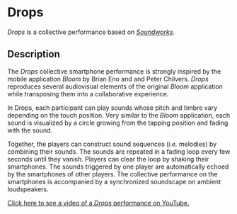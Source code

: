 
# Drops

*Drops* is a collective performance based on [*Soundworks*](https://github.com/collective-soundworks/soundworks).

## Description

The *Drops* collective smartphone performance is strongly inspired by the mobile application *Bloom* by Brian Eno and and Peter Chilvers. *Drops* reproduces several audiovisual elements of the original *Bloom* application while transposing them into a collaborative experience.

In Drops, each participant can play sounds whose pitch and timbre vary depending on the touch position. Very similar to the *Bloom* application, each sound is visualized by a circle growing from the tapping position and fading with the sound.

Together, the players can construct sound sequences (*i.e.* melodies) by combining their sounds. The sounds are repeated in a fading loop every few seconds until they vanish. Players can clear the loop by shaking their smartphones. The sounds triggered by one player are automatically echoed by the smartphones of other players. The collective performance on the smartphones is accompanied by a synchronized soundscape on ambient loudspeakers.

[Click here to see a video of a *Drops* performance on YouTube.](http://youtu.be/R2ya0sQtX2I)
